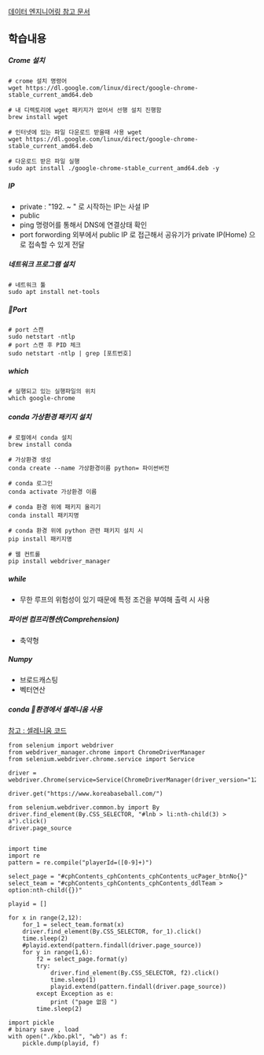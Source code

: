 [데이터 엔지니어링 참고 문서](https://drive.google.com/drive/folders/1uAorYsxa2LYQB2O_nJLIHJAyceXrpJH7)

## 학습내용


##### Crome 설치
```
# crome 설치 명령어
wget https://dl.google.com/linux/direct/google-chrome-stable_current_amd64.deb

# 내 디렉토리에 wget 패키지가 없어서 선행 설치 진행함
brew install wget

# 인터넷에 있는 파일 다운로드 받을때 사용 wget 
wget https://dl.google.com/linux/direct/google-chrome-stable_current_amd64.deb

# 다운로드 받은 파일 실행
sudo apt install ./google-chrome-stable_current_amd64.deb -y

```

##### IP
- private : "192. ~ " 로 시작하는 IP는 사설 IP
- public 
- ping 명령어를 통해서 DNS에 연결상태 확인
- port forwording
	외부에서 public IP 로 접근해서 공유기가 private IP(Home) 으로 접속할 수 있게 전달

##### 네트워크 프로그램 설치
```
# 네트워크 툴
sudo apt install net-tools
```

##### Port
```
# port 스캔
sudo netstart -ntlp 
# port 스캔 후 PID 체크
sudo netstart -ntlp | grep [포트번호]
```

##### which
```
# 실행되고 있는 실행파일의 위치 
which google-chrome
```


##### conda 가상환경 패키지 설치
```
# 로컬에서 conda 설치
brew install conda

# 가상환경 생성 
conda create --name 가상환경이름 python= 파이썬버전

# conda 로그인
conda activate 가상환경 이름

# conda 환경 위에 패키지 올리기
conda install 패키지명

# conda 환경 위에 python 관련 패키지 설치 시 
pip install 패키지명

# 웹 컨트롤
pip install webdriver_manager
```

##### while 
- 무한 루프의 위험성이 있기 때문에 특정 조건을 부여해 출력 시 사용
##### 파이썬 컴프리헨션(Comprehension)
- 축약형
##### Numpy
- 브로드캐스팅
- 벡터연산

##### conda 환경에서 셀레니움 사용
[참고 : 셀레니움 코드](file:///Users/ray/workspace/20240404_analysis.ipynb)

```
from selenium import webdriver
from webdriver_manager.chrome import ChromeDriverManager
from selenium.webdriver.chrome.service import Service

driver = webdriver.Chrome(service=Service(ChromeDriverManager(driver_version="123.0.6312.105").install()))

driver.get("https://www.koreabaseball.com/")

from selenium.webdriver.common.by import By
driver.find_element(By.CSS_SELECTOR, "#lnb > li:nth-child(3) > a").click()
driver.page_source


import time
import re
pattern = re.compile("playerId=([0-9]+)")

select_page = "#cphContents_cphContents_cphContents_ucPager_btnNo{}"
select_team = "#cphContents_cphContents_cphContents_ddlTeam > option:nth-child({})"

playid = []

for x in range(2,12):
    for_1 = select_team.format(x)
    driver.find_element(By.CSS_SELECTOR, for_1).click()
    time.sleep(2)
    #playid.extend(pattern.findall(driver.page_source))
    for y in range(1,6):
        f2 = select_page.format(y)
        try:
            driver.find_element(By.CSS_SELECTOR, f2).click()
            time.sleep(1)
            playid.extend(pattern.findall(driver.page_source))
        except Exception as e:
            print ("page 없음 ")
        time.sleep(2)

import pickle 
# binary save , load 
with open("./kbo.pkl", "wb") as f:
    pickle.dump(playid, f)

```
